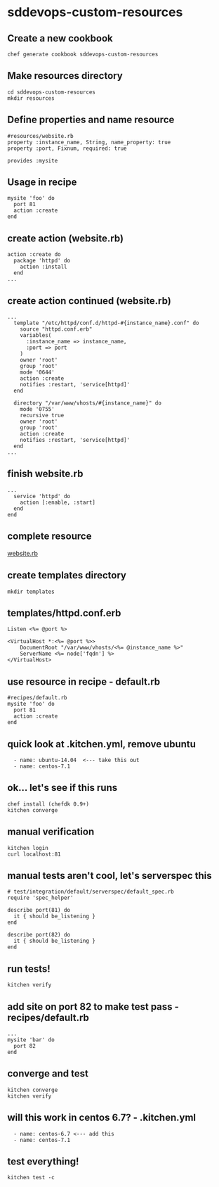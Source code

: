 # sddevops-custom-resources

## Create a new cookbook
    chef generate cookbook sddevops-custom-resources

## Make resources directory
    cd sddevops-custom-resources
    mkdir resources

## Define properties and name resource
    #resources/website.rb
    property :instance_name, String, name_property: true
    property :port, Fixnum, required: true

    provides :mysite

## Usage in recipe
    mysite 'foo' do
      port 81
      action :create
    end

## create action (website.rb)
    action :create do
      package 'httpd' do
        action :install
      end
    ...

## create action continued (website.rb)
    ...
      template "/etc/httpd/conf.d/httpd-#{instance_name}.conf" do
        source "httpd.conf.erb"
        variables(
          :instance_name => instance_name,
          :port => port
        )
        owner 'root'
        group 'root'
        mode '0644'
        action :create
        notifies :restart, 'service[httpd]'
      end

      directory "/var/www/vhosts/#{instance_name}" do
        mode '0755'
        recursive true
        owner 'root'
        group 'root'
        action :create
        notifies :restart, 'service[httpd]'
      end
    ...

## finish website.rb
    ...
      service 'httpd' do
        action [:enable, :start]
      end
    end

## complete resource
[website.rb](https://github.com/kennonkwok/sddevops-custom-resources/blob/master/resources/website.rb)

## create templates directory
    mkdir templates

## templates/httpd.conf.erb
    Listen <%= @port %>

    <VirtualHost *:<%= @port %>>
        DocumentRoot "/var/www/vhosts/<%= @instance_name %>"
        ServerName <%= node['fqdn'] %>
    </VirtualHost>

## use resource in recipe - default.rb
    #recipes/default.rb
    mysite 'foo' do
      port 81
      action :create
    end

## quick look at .kitchen.yml, remove ubuntu
      - name: ubuntu-14.04  <--- take this out
      - name: centos-7.1


## ok... let's see if this runs
    chef install (chefdk 0.9+)
    kitchen converge

## manual verification
    kitchen login
    curl localhost:81

## manual tests aren't cool, let's serverspec this
    # test/integration/default/serverspec/default_spec.rb
    require 'spec_helper'

    describe port(81) do
      it { should be_listening }
    end

    describe port(82) do
      it { should be_listening }
    end

## run tests!
    kitchen verify

## add site on port 82 to make test pass - recipes/default.rb
    ...
    mysite 'bar' do
      port 82
    end

## converge and test
    kitchen converge
    kitchen verify

## will this work in centos 6.7? - .kitchen.yml
      - name: centos-6.7 <--- add this
      - name: centos-7.1

## test everything!
    kitchen test -c

